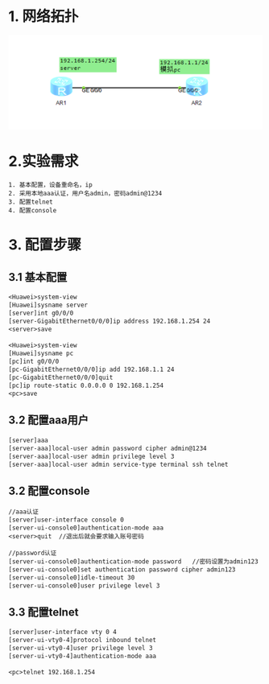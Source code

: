 # 1. 网络拓扑

![](./001_登录华为设备.png)

# 2.实验需求
	1. 基本配置，设备重命名，ip
	2. 采用本地aaa认证，用户名admin，密码admin@1234
	3. 配置telnet
	4. 配置console



# 3. 配置步骤
## 3.1 基本配置

	<Huawei>system-view
	[Huawei]sysname server
	[server]int g0/0/0
	[server-GigabitEthernet0/0/0]ip address 192.168.1.254 24
	<server>save
	
	<Huawei>system-view 
	[Huawei]sysname pc
	[pc]int g0/0/0
	[pc-GigabitEthernet0/0/0]ip add 192.168.1.1 24
	[pc-GigabitEthernet0/0/0]quit
	[pc]ip route-static 0.0.0.0 0 192.168.1.254
	<pc>save

## 3.2 配置aaa用户
    [server]aaa
    [server-aaa]local-user admin password cipher admin@1234
    [server-aaa]local-user admin privilege level 3
    [server-aaa]local-user admin service-type terminal ssh telnet


## 3.2 配置console
	//aaa认证
	[server]user-interface console 0
	[server-ui-console0]authentication-mode aaa
	<server>quit  //退出后就会要求输入账号密码
	
	//password认证
	[server-ui-console0]authentication-mode password   //密码设置为admin123
	[server-ui-console0]set authentication password cipher admin123
	[server-ui-console0]idle-timeout 30
	[server-ui-console0]user privilege level 3


## 3.3 配置telnet
    [server]user-interface vty 0 4
    [server-ui-vty0-4]protocol inbound telnet 
    [server-ui-vty0-4]user privilege level 3
    [server-ui-vty0-4]authentication-mode aaa
    
    <pc>telnet 192.168.1.254
